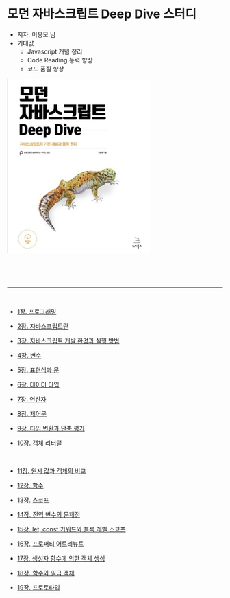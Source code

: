 # 모던 자바스크립트 Deep Dive 스터디

* 저자: 이웅모 님
* 기대값
    * Javascript 개념 정리
    * Code Reading 능력 향상
    * 코드 품질 향상

<img src="./readmeAssets/모던%20자바스크립트.jpg" /><br />

<br />



<br /><hr /><br />



* [1장. 프로그래밍](https://github.com/Chocobe/-Study-modern-js-deep-dive/tree/master/01%EC%9E%A5-%ED%94%84%EB%A1%9C%EA%B7%B8%EB%9E%98%EB%B0%8D)

* [2장. 자바스크립트란](https://github.com/Chocobe/-Study-modern-js-deep-dive/tree/master/02%EC%9E%A5-%EC%9E%90%EB%B0%94%EC%8A%A4%ED%81%AC%EB%A6%BD%ED%8A%B8%EB%9E%80)

* [3장. 자바스크립트 개발 환경과 실행 방법](https://github.com/Chocobe/-Study-modern-js-deep-dive/tree/master/03%EC%9E%A5-%EC%9E%90%EB%B0%94%EC%8A%A4%ED%81%AC%EB%A6%BD%ED%8A%B8%20%EA%B0%9C%EB%B0%9C%20%ED%99%98%EA%B2%BD%EA%B3%BC%20%EC%8B%A4%ED%96%89%20%EB%B0%A9%EB%B2%95)

* [4장. 변수](https://github.com/Chocobe/-Study-modern-js-deep-dive/tree/master/04%EC%9E%A5-%EB%B3%80%EC%88%98)

* [5장. 표현식과 문](https://github.com/Chocobe/-Study-modern-js-deep-dive/tree/master/05%EC%9E%A5-%ED%91%9C%ED%98%84%EC%8B%9D%EA%B3%BC%20%EB%AC%B8)

* [6장. 데이터 타입](https://github.com/Chocobe/-Study-modern-js-deep-dive/tree/master/06%EC%9E%A5-%EB%8D%B0%EC%9D%B4%ED%84%B0%20%ED%83%80%EC%9E%85)

* [7장. 연산자](https://github.com/Chocobe/-Study-modern-js-deep-dive/tree/master/07%EC%9E%A5-%EC%97%B0%EC%82%B0%EC%9E%90)

* [8장. 제어문](https://github.com/Chocobe/-Study-modern-js-deep-dive/tree/master/08%EC%9E%A5-%EC%A0%9C%EC%96%B4%EB%AC%B8)

* [9장. 타입 변환과 단축 평가](https://github.com/Chocobe/-Study-modern-js-deep-dive/tree/master/09%EC%9E%A5-%ED%83%80%EC%9E%85%20%EB%B3%80%ED%99%98%EA%B3%BC%20%EB%8B%A8%EC%B6%95%20%ED%8F%89%EA%B0%80)

* [10장. 객체 리터럴](https://github.com/Chocobe/-Study-modern-js-deep-dive/tree/master/10%EC%9E%A5-%EA%B0%9D%EC%B2%B4%20%EB%A6%AC%ED%84%B0%EB%9F%B4)

<br />

* [11장. 원시 값과 객체의 비교](https://github.com/Chocobe/-Study-modern-js-deep-dive/tree/master/11%EC%9E%A5-%EC%9B%90%EC%8B%9C%20%EA%B0%92%EA%B3%BC%20%EA%B0%9D%EC%B2%B4%EC%9D%98%20%EB%B9%84%EA%B5%90)

* [12장. 함수](https://github.com/Chocobe/-Study-modern-js-deep-dive/tree/master/12%EC%9E%A5-%ED%95%A8%EC%88%98)

* [13장. 스코프](https://github.com/Chocobe/-Study-modern-js-deep-dive/tree/master/13%EC%9E%A5-%EC%8A%A4%EC%BD%94%ED%94%84)

* [14장. 전역 변수의 문제점](https://github.com/Chocobe/-Study-modern-js-deep-dive/tree/master/14%EC%9E%A5-%EC%A0%84%EC%97%AD%20%EB%B3%80%EC%88%98%EC%9D%98%20%EB%AC%B8%EC%A0%9C%EC%A0%90)

* [15장. let, const 키워드와 블록 레벨 스코프](https://github.com/Chocobe/-Study-modern-js-deep-dive/tree/master/15%EC%9E%A5-let_const_%ED%82%A4%EC%9B%8C%EB%93%9C%EC%99%80_%EB%B8%94%EB%A1%9D_%EB%A0%88%EB%B2%A8_%EC%8A%A4%EC%BD%94%ED%94%84)

* [16장. 프로퍼티 어트리뷰트](https://github.com/Chocobe/-Study-modern-js-deep-dive/tree/master/16%EC%9E%A5-%ED%94%84%EB%A1%9C%ED%8D%BC%ED%8B%B0_%EC%96%B4%ED%8A%B8%EB%A6%AC%EB%B7%B0%ED%8A%B8)

* [17장. 생성자 함수에 의한 객체 생성](https://github.com/Chocobe/-Study-modern-js-deep-dive/tree/master/17%EC%9E%A5-%EC%83%9D%EC%84%B1%EC%9E%90%20%ED%95%A8%EC%88%98%EC%97%90%20%EC%9D%98%ED%95%9C%20%EA%B0%9D%EC%B2%B4%20%EC%83%9D%EC%84%B1)

* [18장. 함수와 일급 객체](https://github.com/Chocobe/-Study-modern-js-deep-dive/tree/master/18%EC%9E%A5-%ED%95%A8%EC%88%98%EC%99%80%20%EC%9D%BC%EA%B8%89%20%EA%B0%9D%EC%B2%B4)

* [19장. 프로토타입](https://github.com/Chocobe/-Study-modern-js-deep-dive/tree/master/19%EC%9E%A5-%ED%94%84%EB%A1%9C%ED%86%A0%ED%83%80%EC%9E%85)
